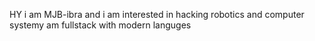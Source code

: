 HY i am MJB-ibra and i am interested in hacking 
robotics and computer systemy
am fullstack with modern languges

<!---
MJB-ibra/MJB-ibra is a ✨ special ✨ repository because its `README.md` (this file) appears on your GitHub profile.
You can click the Preview link to take a look at your changes.
--->
